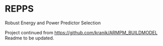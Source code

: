 # REPPS
Robust Energy and Power Predictor Selection

Project continued from https://github.com/kranik/ARMPM_BUILDMODEL
Readme to be updated.
